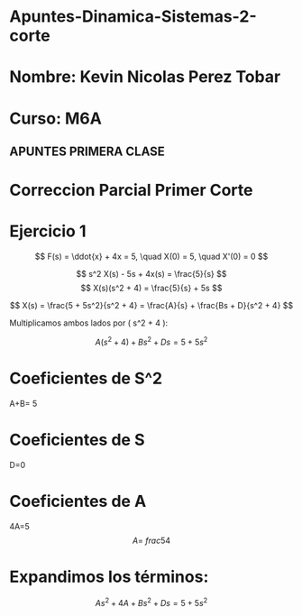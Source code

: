# Apuntes-Dinamica-Sistemas-2-corte
# Nombre: Kevin Nicolas Perez Tobar
# Curso: M6A 
## APUNTES PRIMERA CLASE 
>>
# Correccion Parcial Primer Corte
# Ejercicio 1 
>>
$$
F(s) = \ddot{x} + 4x = 5, \quad X(0) = 5, \quad X'(0) = 0
$$
>>
$$
s^2 X(s) - 5s + 4x(s) = \frac{5}{s}
$$
$$
X(s)(s^2 + 4) = \frac{5}{s} + 5s
$$
>>
$$ X(s) = \frac{5 + 5s^2}{s^2 + 4} = \frac{A}{s} + \frac{Bs + D}{s^2 + 4} $$

Multiplicamos ambos lados por \( s^2 + 4 \):

$$ A(s^2 + 4) + Bs^2 + Ds = 5 + 5s^2 $$
>>
>>
# Coeficientes de S^2
A+B= 5
# Coeficientes de S
D=0
# Coeficientes  de  A
4A=5
$$ A = \ frac{5}{4} $$
>>
# Expandimos los términos:
>>
$$ As^2 + 4A + Bs^2 + Ds = 5 + 5s^2 $$
>>


